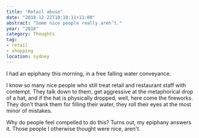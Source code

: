 ```yaml
---
title: "Retail abuse"
date: "2018-12-22T10:10:11+11:00"
abstract: "Some nice people really aren’t."
year: "2018"
category: Thoughts
tag:
- retail
- shopping
location: sydney
---
```

I had an epiphany this morning, in a free falling water conveyance.

I know so many nice people who still treat retail and restaurant staff with contempt. They talk down to them, get aggressive at the metaphorical drop of a hat, and if the hat is physically dropped, well, here come the fireworks. They don't thank them for filling their water, they roll their eyes at the most minor of mistakes.

Why do people feel compelled to do this? Turns out, my epiphany answers it. Those people I otherwise thought were nice, aren't.

